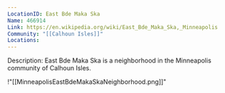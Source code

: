 ```yaml
---
LocationID: East Bde Maka Ska
Name: 466914
Link: https://en.wikipedia.org/wiki/East_Bde_Maka_Ska,_Minneapolis 
Community: "[[Calhoun Isles]]"
Locations:
---
```


Description:
East Bde Maka Ska is a neighborhood in the Minneapolis community of Calhoun Isles.


!"[[MinneapolisEastBdeMakaSkaNeighborhood.png]]"